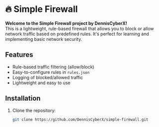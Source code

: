 # 🔥 Simple Firewall
**Welcome to the Simple Firewall project by DennisCyberX!**  
This is a lightweight, rule-based firewall that allows you to block or allow network traffic based on predefined rules. It's perfect for learning and implementing basic network security.

## Features
- Rule-based traffic filtering (allow/block)
- Easy-to-configure rules in `rules.json`
- Logging of blocked/allowed traffic
- Lightweight and easy to use

## Installation
1. Clone the repository:
   ```bash
   git clone https://github.com/DennisCyberX/simple-firewall.git
